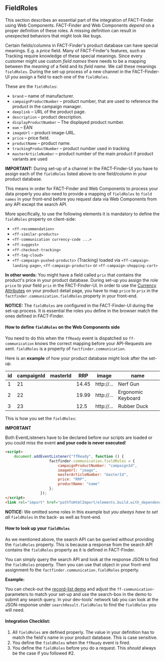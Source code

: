 ## FieldRoles

This section describes an essential part of the integration
of FACT-Finder using Web Components. FACT-Finder and Web Components _depend_
on a proper definition of these roles. A missing definition can result in
unexpected behaviors that might look like bugs.

Certain fields/columns in FACT-Finder's product database can have special
meanings. E.g. a _price_ field. Many of FACT-Finder's features, such as
Tracking require knowledge of these special meanings. Since every customer
might use custom _field names_ there needs to be a mapping between the
_meaning_ of a field and its _field name_.
We call these meanings `fieldRoles`. During the set-up process of a new
channel in the FACT-Finder-UI you assign a field to each one of the
`fieldRoles`.

These are the `fieldRoles`:

- `brand` – name of manufacturer.
- `campaignProductNumber` – product number, that are used to reference the
product in the campaign manager.
- `deeplink` – URL of the product page.
- `description` – product description.
- `displayProductNumber` – The displayed product number.
- `ean` – EAN
- `imageUrl` – product image-URL.
- `price` – price field.
- `productName` – product name.
- `trackingProductNumber` – product number used in tracking
- `masterArticleNumber` – product number of the main product if product
variants are used

**IMPORTANT:** During set-up of a channel in the FACT-Finder-UI you have
to assign each of the `fieldRoles` listed above to one field/column in
your product database.

This means in order for FACT-Finder and Web Components to process your
data properly you also need to provide a mapping of `fieldRoles` to
`field names` in your front-end before you request data via Web Components
from any API except the search API.

More specifically, to use the following elements it is mandatory to define
the `fieldRoles` property on client-side:

- `<ff-recommendation>`
- `<ff-similar-products>`
- `<ff-communication currency-code ...>`
- `<ff-suggest>`
- `<ff-checkout-tracking>`
- `<ff-tag-cloud>`
- `<ff-campaign-pushed-products>` (Tracking) loaded via
`<ff-campaign-landing-page>`, `<ff-campaign-products>` or `<ff-campaign-shopping-cart>`

**In other words:** You might have a field called `prix` that contains the
product's price in your product database. During set-up you assign the
role `price` to your field `prix` in the FACT-Finder-UI. In order to use the [Currency Attributes](https://web-components.fact-finder.de/documentation/currency-guide) on your product detail page, you have to map `price` to
`prix` in the `factfinder.communication.fieldRoles` property in your
front-end.

**NOTICE:** The `fieldRoles` are configured in the FACT-Finder-UI during
the set-up process. It is essential the roles you define in the browser
match the ones defined in FACT-Finder.

#### How to define `fieldRoles` on the Web Components side

You need to do this when the `ffReady` event is dispatched so
`ff-communication` knows the correct mapping before your API-Requests are
sent. `fieldRoles` is a property of `factfinder.communication`.

Here is an **example** of how your product database might look after
the set-up.


| id | campaignId | masterId | RRP   | image      | name               |
|----|------------|----------|-------|------------|--------------------|
| 1  | 21         |          | 14.45 | http://... | Nerf Gun           |
| 2  | 22         |          | 19.99 | http://... | Ergonomic Keyboard |
| 3  | 23         |          | 12.5  | http://... | Rubber Duck        |

This is how you set the `fieldRoles`:

**IMPORTANT**

Both EventListeners have to be declared before our scripts are loaded or you could miss the event **and your code is never executed**!

```html
<script>
    document.addEventListener("ffReady", function () {
                    factfinder.communication.fieldRoles = {
                        campaignProductNumber: "campaignId",
                        imageUrl: "image",
                        masterArticleNumber: "masterId",
                        price: "RRP",
                        productName: "name"
                    };
                });
</script>
<link rel="import" href="pathToHtmlImport/elements.build.with_dependencies.html">
```

**NOTICE:** We omitted some roles in this example but
_you always have to set all_ `fieldRoles` in the back- as well as
front-end.


#### How to look up your `fieldRoles`

As we mentioned above, the search API can be queried without providing
the `fieldRoles` property. This is because a response from the search API
contains the `fieldRoles` property as it is defined in FACT-Finder.

You can simply query the search API and look at the response JSON to find
the `fieldRoles` property. Then you can use that object in your front-end
assignment fo the `factfinder.communication.fieldRoles` property.

**Example:**

You can check-out the
[record-list demo](https://github.com/FACT-Finder-Web-Components/demos/blob/master/ff-record-list/index.html)
and adjust the `ff-communication`-parameters to match your set-up and
use the search-box in the demo to submit any search query. In your
dev-tools' network tab you can look at the JSON-response under
`searchResult.fieldRoles` to find the `fieldRoles` you will need.


#### Integration Checklist:
1. All `fieldRoles` are defined properly. The value in your definition has
to match the field's name in your product database. This is case sensitive.
2. You define the `fieldRoles` when the `ffReady` event is fired.
3. You define the `fieldRoles` before you do a request. This _should_
always be the case if you followed #2.
